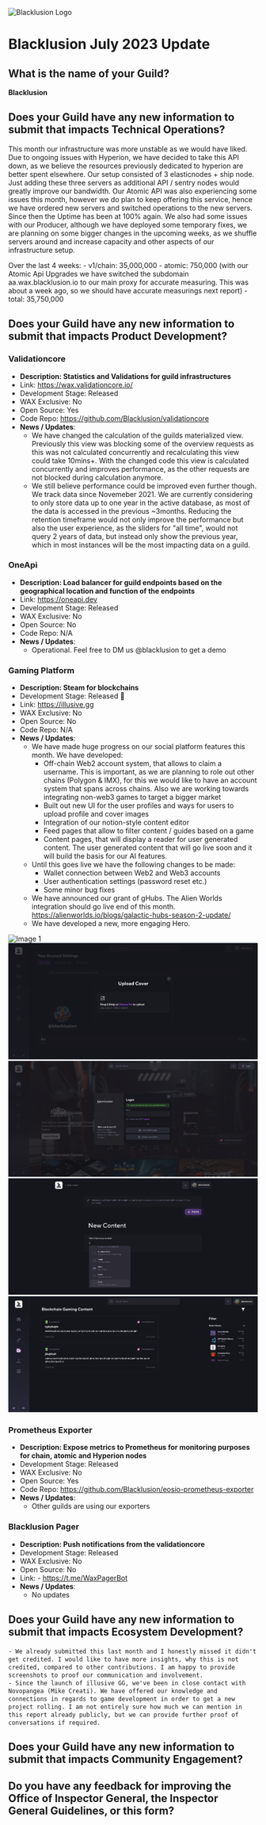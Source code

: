 ![Blacklusion Logo](https://blacklusion.com/resources/blacklusion_logo_192.png)
# Blacklusion July 2023 Update

## What is the name of your Guild?

**Blacklusion**

## Does your Guild have any new information to submit that impacts Technical Operations?
This month our infrastructure was more unstable as we would have liked. Due to ongoing issues with Hyperion, we have decided to take this API down, as we believe the resources previously dedicated to hyperion are better spent elsewhere. Our setup consisted of 3 elasticnodes + ship node. Just adding these three servers as additional API / sentry nodes would greatly improve our bandwidth. Our Atomic API was also experiencing some issues this month, however we do plan to keep offering this service, hence we have ordered new servers and switched operations to the new servers. Since then the Uptime has been at 100% again. We also had some issues with our Producer, although we have deployed some temporary fixes, we are planning on some bigger changes in the upcoming weeks, as we shuffle servers around and increase capacity and other aspects of our infrastructure setup.

Over the last 4 weeks:
    - v1/chain: 35,000,000
    - atomic: 750,000 (with our Atomic Api Upgrades we have switched the subdomain aa.wax.blacklusion.io to our main proxy for accurate measuring. This was about a week ago, so we should have accurate measurings next report)
    - total: 35,750,000

## Does your Guild have any new information to submit that impacts Product Development?

### Validationcore
- **Description: Statistics and Validations for guild infrastructures**
- Link: https://wax.validationcore.io/
- Development Stage: Released
- WAX Exclusive: No
- Open Source: Yes
- Code Repo: https://github.com/Blacklusion/validationcore
- **News / Updates**:
    - We have changed the calculation of the guilds materialized view. Previously this view was blocking some of the overview requests as this was not calculated concurrently and recalculating this view could take 10mins+. With the changed code this view is calculated concurrently and improves performance, as the other requests are not blocked during calculation anymore.
    - We still believe performance could be improved even further though. We track data since Novemeber 2021. We are currently considering to only store data up to one year in the active database, as most of the data is accessed in the previous ~3months. Reducing the retention timeframe would not only improve the performance but also the user experience, as the sliders for "all time", would not query 2 years of data, but instead only show the previous year, which in most instances will be the most impacting data on a guild.

### OneApi
- **Description: Load balancer for guild endpoints based on the geographical location and function of the endpoints**
- Link: https://oneapi.dev
- Development Stage: Released
- WAX Exclusive: No
- Open Source: No
- Code Repo: N/A
- **News / Updates**:  
    - Operational. Feel free to DM us @blacklusion to get a demo


### Gaming Platform
- **Description: Steam for blockchains**
- Development Stage: Released 🥳
- Link: https://illusive.gg
- WAX Exclusive: No
- Open Source: No
- Code Repo: N/A
- **News / Updates**:
    - We have made huge progress on our social platform features this month. We have developed:
        - Off-chain Web2 account system, that allows to claim a username. This is important, as we are planning to role out other chains (Polygon & IMX), for this we would like to have an account system that spans across chains. Also we are working towards integrating non-web3 games to target a bigger market
        - Built out new UI for the user profiles and ways for users to upload profile and cover images
        - Integration of our notion-style content editor
        - Feed pages that allow to filter content / guides based on a game
        - Content pages, that will display a reader for user generated content. The user generated content that will go live soon and it will build the basis for our AI features.
    - Until this goes live we have the following changes to be made:
        - Wallet connection between Web2 and Web3 accounts
        - User authentication settings (password reset etc.)
        - Some minor bug fixes
    - We have announced our grant of gHubs. The Alien Worlds integration should go live end of this month. https://alienworlds.io/blogs/galactic-hubs-season-2-update/
    - We have developed a new, more engaging Hero.
    
![Image 1](https://github.com/Blacklusion/guild-submissions/blob/ec4e6afb82f8bbc10863bd1b1f459f9b40805ebb/2023%20October/image1.png)
![Image 2](https://github.com/Blacklusion/guild-submissions/blob/ec4e6afb82f8bbc10863bd1b1f459f9b40805ebb/2023%20October/image2.png)
![Image 3](https://github.com/Blacklusion/guild-submissions/blob/ec4e6afb82f8bbc10863bd1b1f459f9b40805ebb/2023%20October/image3.png)
![Image 4](https://github.com/Blacklusion/guild-submissions/blob/ec4e6afb82f8bbc10863bd1b1f459f9b40805ebb/2023%20October/image4.png)
![Image 5](https://github.com/Blacklusion/guild-submissions/blob/ec4e6afb82f8bbc10863bd1b1f459f9b40805ebb/2023%20October/image5.png)    
    
### Prometheus Exporter
- **Description: Expose metrics to Prometheus for monitoring purposes for chain, atomic and Hyperion nodes**
- Development Stage: Released
- WAX Exclusive: No
- Open Source: Yes
- Code Repo: https://github.com/Blacklusion/eosio-prometheus-exporter
- **News / Updates**:  
    - Other guilds are using our exporters

### Blacklusion Pager
- **Description: Push notifications from the validationcore**
- Development Stage: Released
- WAX Exclusive: No
- Open Source: No
- Link: - https://t.me/WaxPagerBot 
- **News / Updates**:
    - No updates

## Does your Guild have any new information to submit that impacts Ecosystem Development?
    - We already submitted this last month and I honestly missed it didn't get credited. I would like to have more insights, why this is not credited, compared to other contributions. I am happy to provide screenshots to proof our communication and involvement.
    - Since the launch of illusive GG, we've been in close contact with Novopangea (Mike Creati). We have offered our knowledge and connections in regards to game development in order to get a new project rolling. I am not entirely sure how much we can mention in this report already publicly, but we can provide further proof of conversations if required.

## Does your Guild have any new information to submit that impacts Community Engagement?
    

## Do you have any feedback for improving the Office of Inspector General, the Inspector General Guidelines, or this form?
